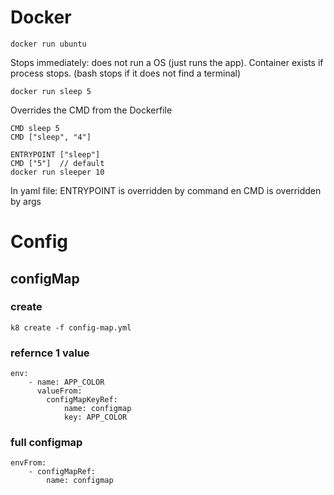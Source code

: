 # Docker

    docker run ubuntu

Stops immediately: does not run a OS (just runs the app). Container exists if process stops. (bash stops if it does not find a terminal)

    docker run sleep 5

Overrides the CMD from the Dockerfile

    CMD sleep 5
    CMD ["sleep", "4"]

    ENTRYPOINT ["sleep"]
    CMD ["5"]  // default
    docker run sleeper 10

In yaml file: ENTRYPOINT is overridden by command en CMD is overridden by args

# Config

## configMap

### create 

    k8 create -f config-map.yml

### refernce 1 value

    env:
        - name: APP_COLOR
          valueFrom:
            configMapKeyRef:
                name: configmap
                key: APP_COLOR

### full configmap

    envFrom:
        - configMapRef:
            name: configmap